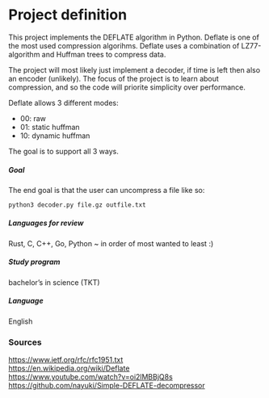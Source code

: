 # Project definition

This project implements the DEFLATE algorithm in Python. Deflate is one of the most used compression algorihms. Deflate uses a combination of LZ77-algorithm and Huffman trees to compress data. 

The project will most likely just implement a decoder, if time is left then also an encoder (unlikely). The focus of the project is to learn about compression, and so the code will priorite simplicity over performance.

Deflate allows 3 different modes:
- 00: raw
- 01: static huffman
- 10: dynamic huffman

The goal is to support all 3 ways.


##### Goal
The end goal is that the user can uncompress a file like so:
```bash
python3 decoder.py file.gz outfile.txt
```


##### Languages for review
Rust, C, C++, Go, Python ~ in order of most wanted to least :)

##### Study program
bachelor’s in science (TKT)

##### Language
English

### Sources
https://www.ietf.org/rfc/rfc1951.txt  
https://en.wikipedia.org/wiki/Deflate  
https://www.youtube.com/watch?v=oi2lMBBjQ8s  
https://github.com/nayuki/Simple-DEFLATE-decompressor